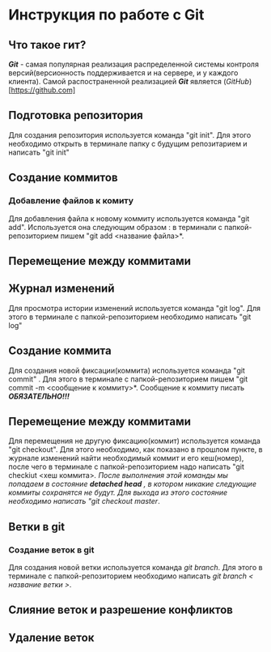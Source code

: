 # Инструкция по работе с Git

## Что такое гит?
***Git*** - самая популярная реализация распределенной системы контроля версий(версионность поддерживается и на сервере, и у каждого клиента). Самой распостраненной реализацией ***Git*** является (*GitHub*)[https://github.com]
## Подготовка репозитория
Для создания репозитория используется команда "git init". Для этого необходимо открыть в терминале папку с будущим репозитарием и написать "git init"

## Создание коммитов

### Добавление файлов к комиту
Для добавления файла к новому коммиту используется команда "git add". Используется она следующим образом : в терминали с папкой-репозиторием пишем "git add <название файла>*.

## Перемещение между коммитами

## Журнал изменений
Для просмотра истории изменений используется команда "git log". Для этого в терминале с папкой-репозиторием необходимо написать "git log"

## Создание коммита
Для создания новой фиксации(коммита) используется команда "git commit" . Для этого в терминале с папкой-репозиторием пишем "git commit -m <сообщение к коммиту>*. Сообщение к коммиту писать ***ОБЯЗАТЕЛЬНО!!!***

## Перемещение между коммитами

Для перемещения не другую фиксацию(коммит) используется команда "git checkout". Для этого необходимо, как показано в прошлом пункте, в журнале изменений найти необходимый коммит и его кеш(номер), после чего в терминале с папкой-репозиторием надо написать "git checkiut <хеш коммита>*. После выполнения этой команды мы попадаем в состояние **detached head** , в котором никакие следующие коммиты сохранятся не будут. Для выхода из этого состояние необходимо написать "git checkout master*.

## Ветки в git
### Создание веток в git
Для создания новой ветки используется команда *git branch*. Для этого в терминале с папкой-репозиторием необходимо написать *git branch < название ветки >*.

## Слияние веток и разрешение конфликтов

## Удаление веток
